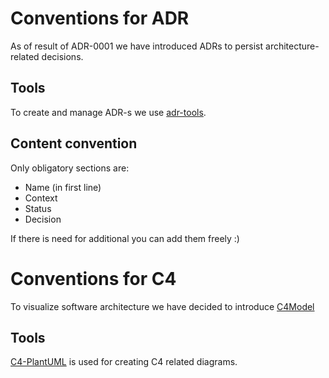 # Conventions for ADR

As of result of ADR-0001 we have introduced ADRs to persist architecture-related decisions.

## Tools
To create and manage ADR-s we use [adr-tools](https://github.com/npryce/adr-tools).

## Content convention

Only obligatory sections are:
- Name (in first line)
- Context
- Status
- Decision

If there is need for additional you can add them freely :)

# Conventions for C4

To visualize software architecture we have decided to introduce [C4Model](https://c4model.com/)

## Tools

[C4-PlantUML](https://github.com/RicardoNiepel/C4-PlantUML) is used for creating C4 related diagrams.

